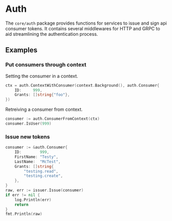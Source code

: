# Auth
The `core/auth` package provides functions for services to issue and sign api consumer tokens.
It contains several middlewares for HTTP and GRPC to aid streamlining the authentication process.

## Examples

### Put consumers through context
Setting the consumer in a context.

```go
ctx = auth.ContextWithConsumer(context.Background(), auth.Consumer{
	ID:     999,
	Grants: []string{"foo"},
})
```

Retreiving a consumer from context.

```go
consumer := auth.ConsumerFromContext(ctx)
consumer.IsUser(999)
```

### Issue new tokens

```go
consumer := &auth.Consumer{
	ID:        999,
	FirstName: "Testy",
	LastName:  "McTest",
	Grants: []string{
		"testing.read",
		"testing.create",
	},
}
raw, err := issuer.Issue(consumer)
if err != nil {
	log.Println(err)
	return
}
fmt.Println(raw)
```